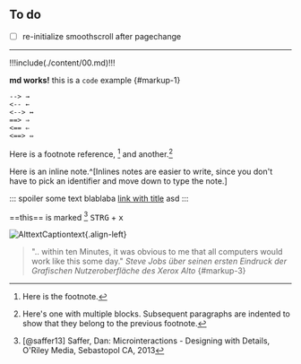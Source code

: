 ## To do
- [ ] re-initialize smoothscroll after pagechange

---

!!!include(./content/00.md)!!!

**md works!** this is a `code` example {#markup-1}

```
--> →
<-- ←
<--> ↔
==> ⇒
<== ⇐
<==> ⇔
```

Here is a footnote reference, [^fn1] and another.[^longnote] 

Here is an inline note.^[Inlines notes are easier to write, since
you don't have to pick an identifier and move down to type the
note.]

::: spoiler
some text
blablaba
[link with title](http://nodeca.github.io/ "title text!") 
asd
:::

==this== is marked [^fn3] <kbd>STRG</kbd> + <kbd>x</kbd>



![AlttextCaptiontext](https://octodex.github.com/images/stormtroopocat.jpg "TitleText"){.align-left} 





> ".. within ten Minutes, it was obvious to me that all computers would work like this some day."
> <cite>Steve Jobs über seinen ersten Eindruck der Grafischen Nutzeroberfläche des Xerox Alto</cite> {#markup-3}



[^fn1]: Here is the footnote.

[^longnote]: Here's one with multiple blocks.
    Subsequent paragraphs are indented to show that they
belong to the previous footnote.

[^fn3]: [@saffer13] Saffer, Dan: Microinteractions - Designing with Details, O'Riley Media, Sebastopol CA, 2013


